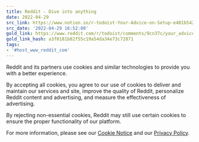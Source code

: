 ```yaml
---
title: Reddit - Dive into anything
date: 2022-04-29
src_link: https://www.notion.so/r-todoist-Your-Advice-on-Setup-e401b542ffd24ce4af91f27e21778a0d
src_date: '2022-04-29 16:52:00'
gold_link: https://www.reddit.com/r/todoist/comments/9cn37c/your_advice_on_setup/?rdt=0
gold_link_hash: a3f0181b82f55c19a54da34e73c72871
tags:
- '#host_www_reddit_com'
---
```




 Reddit and its partners use cookies and similar technologies to provide you with a better experience.
 



 By accepting all cookies, you agree to our use of cookies to deliver and maintain our services and site, improve the quality of Reddit, personalize Reddit content and advertising, and measure the effectiveness of advertising.
 



 By rejecting non-essential cookies, Reddit may still use certain cookies to ensure the proper functionality of our platform.
 



 For more information, please see our
 [Cookie Notice](https://reddit.com/en-us/policies/cookies)
 and our
 [Privacy Policy](https://reddit.com/en-us/policies/privacy-policy).